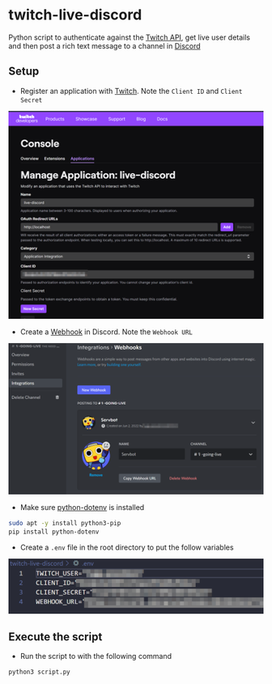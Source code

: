 # twitch-live-discord

Python script to authenticate against the [Twitch API](https://dev.twitch.tv/docs/api/), get live user details and then post a rich text message to a channel in [Discord](https://discord.com/developers/docs/reference)

## Setup
* Register an application with [Twitch](https://dev.twitch.tv/). Note the `Client ID` and `Client Secret`

![twitch-app](.\screenshots\twitch-app.png)

* Create a [Webhook](https://support.discord.com/hc/en-us/articles/228383668-Intro-to-Webhooks) in Discord. Note the `Webhook URL`

![webhook](.\screenshots\webhook.png)

* Make sure [python-dotenv](https://github.com/theskumar/python-dotenv) is installed
``` bash
sudo apt -y install python3-pip
pip install python-dotenv
```

* Create a `.env` file in the root directory to put the follow variables

![env](.\screenshots\env.png)

## Execute the script

* Run the script to with the following command
```bash
python3 script.py
```